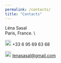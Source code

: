 ```yaml
---
permalink: /contacts/
title: "Contacts"
---
```


Léna Sasal \
Paris, France. \

<img src="https://raw.githubusercontent.com/FortAwesome/Font-Awesome/6.x/svgs/solid/phone.svg" width="20" height="20"> +33 6 95 69 63 68

<img src="https://raw.githubusercontent.com/FortAwesome/Font-Awesome/6.x/svgs/solid/envelope.svg" width="20" height="20"> lenasasal@gmail.com
